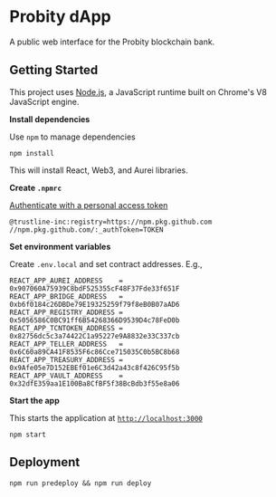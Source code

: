 # Probity dApp

A public web interface for the Probity blockchain bank.

## Getting Started

This project uses [Node.js](https://nodejs.org/en/), a JavaScript runtime built on Chrome's V8 JavaScript engine.

**Install dependencies**

Use `npm` to manage dependencies

```
npm install
```

This will install React, Web3, and Aurei libraries.

**Create `.npmrc`**

[Authenticate with a personal access token](https://docs.github.com/en/packages/guides/configuring-npm-for-use-with-github-packages#authenticating-with-a-personal-access-token)

```
@trustline-inc:registry=https://npm.pkg.github.com
//npm.pkg.github.com/:_authToken=TOKEN
```

**Set environment variables**

Create `.env.local` and set contract addresses. E.g.,

```
REACT_APP_AUREI_ADDRESS    = 0x907060A75939C8bdF525355cF48F37Fde33f651F
REACT_APP_BRIDGE_ADDRESS   = 0xb6f0184c26DBDe79E19325259f79f8eB0B07aAD6
REACT_APP_REGISTRY_ADDRESS = 0x5056586C0BC91ff6B54268366D9539D4c78FeD0b
REACT_APP_TCNTOKEN_ADDRESS = 0x82756dc5c3a74422C1a95227e9A8832e33C337cb
REACT_APP_TELLER_ADDRESS   = 0x6C60a89CA41F8535F6c86Cce715035C0b5BC8b68
REACT_APP_TREASURY_ADDRESS = 0x9Afe05e7D152EBEf01e6C3d42a43c8f426C95f5b
REACT_APP_VAULT_ADDRESS    = 0x32dfE359aa1E100Ba8CfBF5f38BcBdb3f55e8a06
```

**Start the app**

This starts the application at [`http://localhost:3000`](http://localhost:3000)

```
npm start
```

## Deployment

```
npm run predeploy && npm run deploy
```
